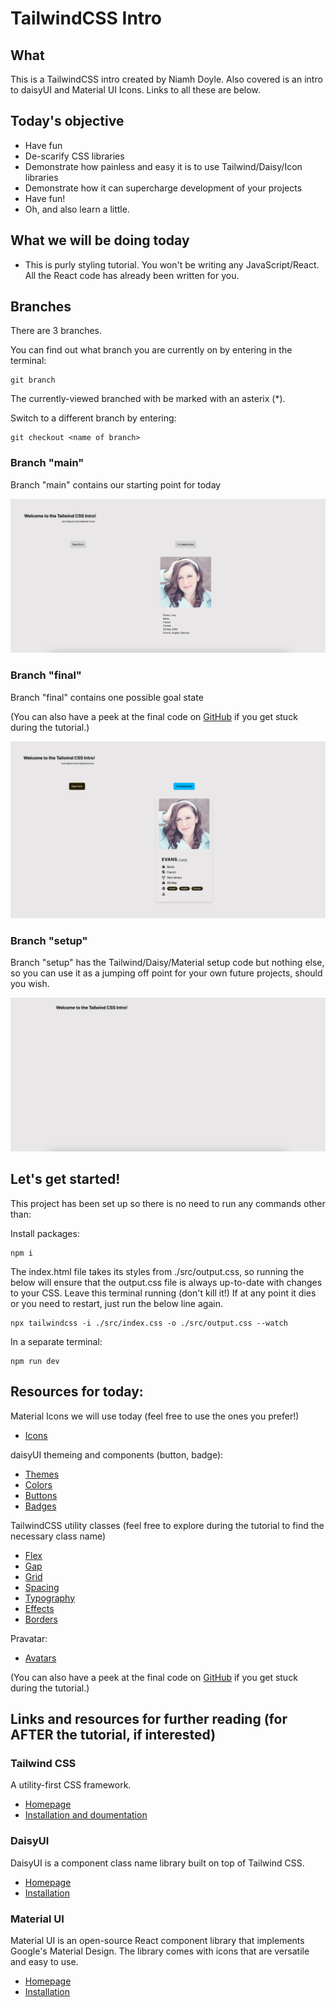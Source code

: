 # TailwindCSS Intro

## What

This is a TailwindCSS intro created by Niamh Doyle. Also covered is an intro to daisyUI and Material UI Icons. Links to all these are below.

## Today's objective

- Have fun
- De-scarify CSS libraries
- Demonstrate how painless and easy it is to use Tailwind/Daisy/Icon libraries
- Demonstrate how it can supercharge development of your projects
- Have fun!
- Oh, and also learn a little.

## What we will be doing today

- This is purly styling tutorial. You won't be writing any JavaScript/React. All the React code has already been written for you.

## Branches

There are 3 branches.

You can find out what branch you are currently on by entering in the terminal:

```
git branch
```

The currently-viewed branched with be marked with an asterix (\*).

Switch to a different branch by entering:

```
git checkout <name of branch>
```

### Branch "main"

Branch "main" contains our starting point for today

![starter image](/imgs/starter.png)

### Branch "final"

Branch "final" contains one possible goal state

(You can also have a peek at the final code on [GitHub](https://github.com/niamh-d/tailwind-css-intro/tree/final/src) if you get stuck during the tutorial.)

![final image](/imgs/final.png)

### Branch "setup"

Branch "setup" has the Tailwind/Daisy/Material setup code but nothing else, so you can use it as a jumping off point for your own future projects, should you wish.

![setup image](/imgs/setup.png)

## Let's get started!

This project has been set up so there is no need to run any commands other than:

Install packages:

```
npm i
```

The index.html file takes its styles from ./src/output.css, so running the below will ensure that the output.css file is always up-to-date with changes to your CSS. Leave this terminal running (don't kill it!) If at any point it dies or you need to restart, just run the below line again.

```
npx tailwindcss -i ./src/index.css -o ./src/output.css --watch
```

In a separate terminal:

```
npm run dev
```

## Resources for today:

Material Icons we will use today (feel free to use the ones you prefer!)

- [Icons](https://mui.com/material-ui/material-icons/)

daisyUI themeing and components (button, badge):

- [Themes](https://daisyui.com/docs/themes/)
- [Colors](https://daisyui.com/docs/colors/)
- [Buttons](https://daisyui.com/components/button/)
- [Badges](https://daisyui.com/components/badge/)

TailwindCSS utility classes (feel free to explore during the tutorial to find the necessary class name)

- [Flex](https://tailwindcss.com/docs/flex)
- [Gap](https://tailwindcss.com/docs/gap)
- [Grid](https://tailwindcss.com/docs/grid-template-columns)
- [Spacing](https://tailwindcss.com/docs/padding)
- [Typography](https://tailwindcss.com/docs/font-family)
- [Effects](https://tailwindcss.com/docs/box-shadow)
- [Borders](https://tailwindcss.com/docs/border-radius)

Pravatar:

- [Avatars](https://pravatar.cc/images)

(You can also have a peek at the final code on [GitHub](https://github.com/niamh-d/tailwind-css-intro/tree/final/src) if you get stuck during the tutorial.)

## Links and resources for further reading (for AFTER the tutorial, if interested)

### Tailwind CSS

A utility-first CSS framework.

- [Homepage](https://tailwindcss.com/)
- [Installation and doumentation](https://tailwindcss.com/docs/installation)

### DaisyUI

DaisyUI is a component class name library built on top of Tailwind CSS.

- [Homepage](https://daisyui.com/)
- [Installation](https://daisyui.com/docs/install/)

### Material UI

Material UI is an open-source React component library that implements Google's Material Design. The library comes with icons that are versatile and easy to use.

- [Homepage](https://mui.com/material-ui/getting-started/)
- [Installation](https://mui.com/material-ui/getting-started/installation/)
